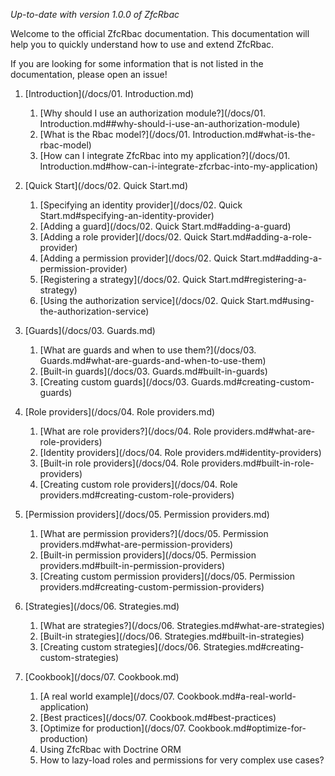 _Up-to-date with version 1.0.0 of ZfcRbac_

Welcome to the official ZfcRbac documentation. This documentation will help you to quickly understand how to use
and extend ZfcRbac.

If you are looking for some information that is not listed in the documentation, please open an issue!

1. [Introduction](/docs/01. Introduction.md)
   1. [Why should I use an authorization module?](/docs/01. Introduction.md##why-should-i-use-an-authorization-module)
   2. [What is the Rbac model?](/docs/01. Introduction.md#what-is-the-rbac-model)
   3. [How can I integrate ZfcRbac into my application?](/docs/01. Introduction.md#how-can-i-integrate-zfcrbac-into-my-application)

2. [Quick Start](/docs/02. Quick Start.md)
   1. [Specifying an identity provider](/docs/02. Quick Start.md#specifying-an-identity-provider)
   2. [Adding a guard](/docs/02. Quick Start.md#adding-a-guard)
   3. [Adding a role provider](/docs/02. Quick Start.md#adding-a-role-provider)
   4. [Adding a permission provider](/docs/02. Quick Start.md#adding-a-permission-provider)
   5. [Registering a strategy](/docs/02. Quick Start.md#registering-a-strategy)
   6. [Using the authorization service](/docs/02. Quick Start.md#using-the-authorization-service)

3. [Guards](/docs/03. Guards.md)
   1. [What are guards and when to use them?](/docs/03. Guards.md#what-are-guards-and-when-to-use-them)
   2. [Built-in guards](/docs/03. Guards.md#built-in-guards)
   3. [Creating custom guards](/docs/03. Guards.md#creating-custom-guards)

4. [Role providers](/docs/04. Role providers.md)
   1. [What are role providers?](/docs/04. Role providers.md#what-are-role-providers)
   2. [Identity providers](/docs/04. Role providers.md#identity-providers)
   3. [Built-in role providers](/docs/04. Role providers.md#built-in-role-providers)
   4. [Creating custom role providers](/docs/04. Role providers.md#creating-custom-role-providers)

5. [Permission providers](/docs/05. Permission providers.md)
   1. [What are permission providers?](/docs/05. Permission providers.md#what-are-permission-providers)
   2. [Built-in permission providers](/docs/05. Permission providers.md#built-in-permission-providers)
   3. [Creating custom permission providers](/docs/05. Permission providers.md#creating-custom-permission-providers)

6. [Strategies](/docs/06. Strategies.md)
   1. [What are strategies?](/docs/06. Strategies.md#what-are-strategies)
   2. [Built-in strategies](/docs/06. Strategies.md#built-in-strategies)
   3. [Creating custom strategies](/docs/06. Strategies.md#creating-custom-strategies)

7. [Cookbook](/docs/07. Cookbook.md)
   1. [A real world example](/docs/07. Cookbook.md#a-real-world-application)
   2. [Best practices](/docs/07. Cookbook.md#best-practices)
   3. [Optimize for production](/docs/07. Cookbook.md#optimize-for-production)
   4. Using ZfcRbac with Doctrine ORM
   5. How to lazy-load roles and permissions for very complex use cases?
